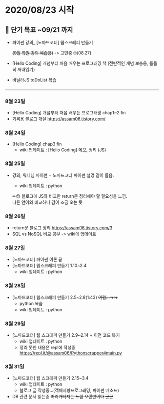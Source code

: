 # 2020/08/23 시작

## 📌 단기 목표 ~09/21 까지

- 파이썬 강의\_ [노마드코더] 웹스크레퍼 만들기

  ~~(9월 학원 강의 예습용)~~ -> 고민중 🙄(08.27)

- [Hello Coding] 개념부터 처음 배우는 프로그래밍 책 (전반적인 개념 보충용, 틈틈히 꺼내읽기)
- 바닐라JS toDoList 복습

###

---

### 8월 23일

- [Hello Coding] 개념부터 처음 배우는 프로그래밍
  chap1~2 fin
- 기록용 블로그 개설
  https://assam06.tistory.com/

### 8월 24일

- [Hello Coding] chap3 fin
  - wiki 업데이트 : [Hello Coding] 메모, 정리 (JS)

### 8월 25일

- 강의; 워니님 파이썬 + 노마드코더 파이썬 설명 같이 들음.

  - wiki 업데이트 : python

  ✏😓 블로그에 JS와 비교한 return문 정리해야 할 필요성을 느낌.  
   다른 언어와 비교하니 감이 조금 오는 듯

### 8월 26일

- return문 블로그 정리 https://assam06.tistory.com/3
- SQL vs NoSQL 비교 공부 -> wiki에 업데이트

### 8월 27일

- [노마드코더] 파이썬 이론 끝
- [노마드코더] 웹스크래퍼 만들기 1.10~2.4
  - wiki 업데이트 : python

### 8월 28일

- [노마드코더] 웹스크래퍼 만들기 2.5~2.8(1:43) ~~어렵...ㅠㅠ~~
  - python 복습
  - wiki 업데이트 : python

### 8월 29일

- [노마드코더] 웹 스크래퍼 만들기 2.9~2.14 + 이전 코드 복기
  - wiki 업데이트 : python
  - 정리 못한 내용은 repl에 작성중
    https://repl.it/@assam06/Pythonscrapper#main.py

### 8월 31일

- [노마드코더] 웹 스크래퍼 만들기 2.15~3.4
  - wiki 업데이트 : python
  - 블로그 글 작성중...(객체지향프로그래밍, 파이썬 메소드)
- DB 관련 문서 읽는중 ~~머리가터지는 느낌 오랜만이다 굿굿~~
